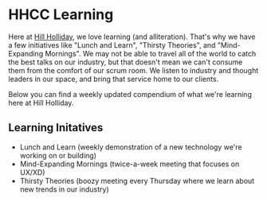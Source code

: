 # HHCC Learning
Here at [Hill Holliday](http://hhcc.com), we love learning (and alliteration). That's why we have a few initiatives like "Lunch and Learn", "Thirsty Theories", and "Mind-Expanding Mornings". We may not be able to travel all of the world to catch the best talks on our industry, but that doesn't mean we can't consume them from the comfort of our scrum room. We listen to industry and thought leaders in our space, and bring that service home to our clients.

Below you can find a weekly updated compendium of what we're learning here at Hill Holliday.

## Learning Initatives
- Lunch and Learn (weekly demonstration of a new technology we're working on or building)
- Mind-Expanding Mornings (twice-a-week meeting that focuses on UX/XD)
- Thirsty Theories (boozy meeting every Thursday where we learn about new trends in our industry)
